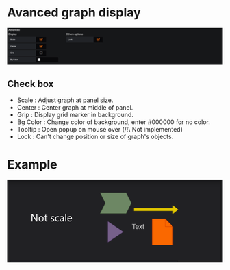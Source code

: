 # Avanced graph display
![Avanced options display](images/AVANCED_XML.png)

## Check box

  * Scale : Adjust graph at panel size.
  * Center : Center graph at middle of panel.
  * Grip : Display grid marker in background.
  * Bg Color : Change color of background, enter #000000 for no color.
  * Tooltip : Open popup on mouse over (/!\ Not implemented)
  * Lock : Can't change position or size of graph's objects.

# Example
![Avanced options display](images/ADVANCED_XML2.png)